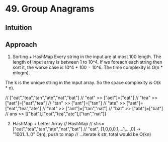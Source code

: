 # 49. Group Anagrams

## Intuition

## Approach
1. Sorting + HashMap
Every string in the input are at most 100 length.
The length of input array is between 1 to 10^4.
If we foreach each string then sort it, the worse case is 10^4 * 100 = 10^6.
The time complexity is O(n * mlogm).

The k is the unique string in the input array.
So the space complexity is O(k * n).

// ["eat","tea","tan","ate","nat","bat"]
// "eat" >> ["aet"]=["eat"]
// "tea" >> ["aet"]=["eat","tea"]
// "tan" >> ["ant"]=["tan"]
// "ate" >> ["aet"]=["eat","tea","ate"]
// "nat" >> ["ant"]=["tan","nat"]
// "bat" >> ["abt"]=["bat"]
// ans >> [["bat"],["eat","tea","ate"],["tan","nat"]]

2. HashMap + Letter Array
// HashMap
// strs=["eat","tea","tan","ate","nat","bat"]
// "eat", [1,0,0,0,1,...1,...,0] -> "1001..1..0" O(n), push to map
// ...iterate k str, total would be O(kn)